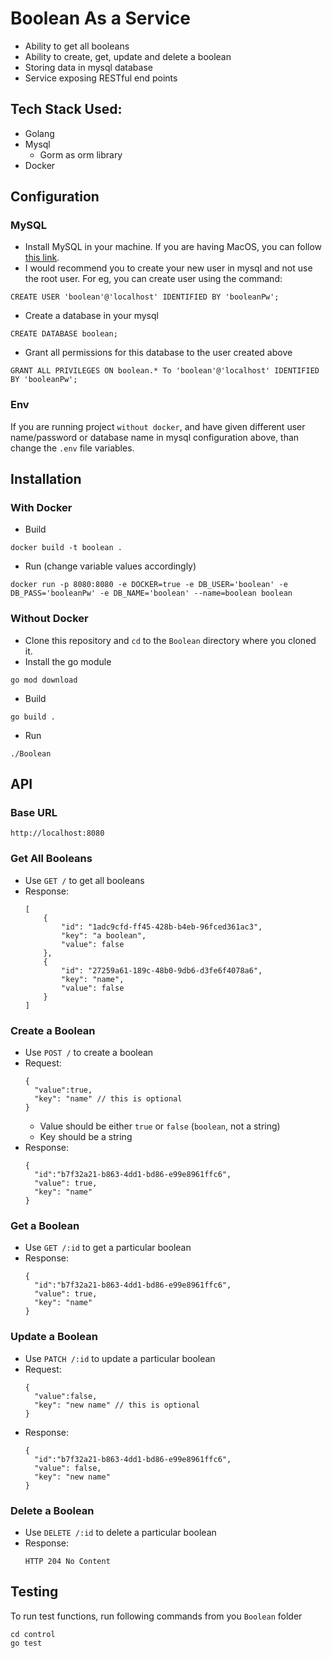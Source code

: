 # Boolean As a Service
- Ability to get all booleans
- Ability to create, get, update and delete a boolean
- Storing data in mysql database
- Service exposing RESTful end points

## Tech Stack Used:
- Golang
- Mysql
  - Gorm as orm library
- Docker

## Configuration

### MySQL
 - Install MySQL in your machine. If you are having MacOS, you can follow [this link](https://flaviocopes.com/mysql-how-to-install/).
 - I would recommend you to create your new user in mysql and not use the root user. For eg, you can create user using the command:
 ```
CREATE USER 'boolean'@'localhost' IDENTIFIED BY 'booleanPw';
 ``` 
  - Create a database in your mysql
  ```
  CREATE DATABASE boolean;
  ``` 

- Grant all permissions for this database to the user created above
```
GRANT ALL PRIVILEGES ON boolean.* To 'boolean'@'localhost' IDENTIFIED BY 'booleanPw';
```

### Env
If you are running project `without docker`, and have given different user name/password or database name in mysql configuration above,  than change the `.env` file variables.

## Installation
### With Docker

- Build
```
docker build -t boolean .
```

- Run (change variable values accordingly)
```
docker run -p 8080:8080 -e DOCKER=true -e DB_USER='boolean' -e DB_PASS='booleanPw' -e DB_NAME='boolean' --name=boolean boolean
```

### Without Docker
 - Clone this repository and `cd` to the `Boolean` directory where you cloned it.
 - Install the go module
 ```
 go mod download
 ```
 - Build
 ```
 go build .
 ```
 - Run
 ```
 ./Boolean
```


## API
### Base URL
```
http://localhost:8080
```

### Get All Booleans
- Use `GET /` to get all booleans
- Response: 
  ```
  [
      {
          "id": "1adc9cfd-ff45-428b-b4eb-96fced361ac3",
          "key": "a boolean",
          "value": false
      },
      {
          "id": "27259a61-189c-48b0-9db6-d3fe6f4078a6",
          "key": "name",
          "value": false
      }
  ]
  ```

### Create a Boolean
 - Use `POST /` to create a boolean
 - Request:
    ```
    {
      "value":true,
      "key": "name" // this is optional
    }
    ```
    - Value should be either `true` or `false` (`boolean`, not a string)
    - Key should be a string
 - Response:
    ```
    {
      "id":"b7f32a21-b863-4dd1-bd86-e99e8961ffc6",
      "value": true,
      "key": "name"
    } 
    ```

### Get a Boolean
- Use `GET /:id` to get a particular boolean
- Response:
  ```
  {
    "id":"b7f32a21-b863-4dd1-bd86-e99e8961ffc6",
    "value": true,
    "key": "name"
  }
  ```

### Update a Boolean
- Use `PATCH /:id` to update a particular boolean
- Request:
  ```
  {
    "value":false,
    "key": "new name" // this is optional
  }
  ```
- Response:
  ```
  {
    "id":"b7f32a21-b863-4dd1-bd86-e99e8961ffc6",
    "value": false,
    "key": "new name"
  }
  ```

### Delete a Boolean
- Use `DELETE /:id` to delete a particular boolean
- Response:
  ```
  HTTP 204 No Content
  ```

## Testing
To run test functions, run following commands from you `Boolean` folder
```
cd control
go test
```